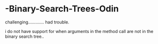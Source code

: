 # -Binary-Search-Trees-Odin

challenging............. had trouble.

i do not have support for when arguments in the method call are not in the binary search tree..
